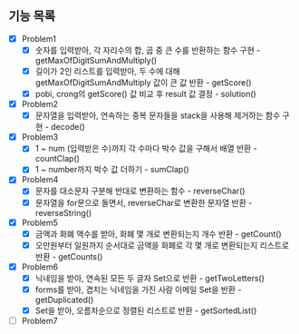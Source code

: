 ## 기능 목록

- [x] Problem1
  - [x] 숫자를 입력받아, 각 자리수의 합, 곱 중 큰 수를 반환하는 함수 구현 - getMaxOfDigitSumAndMultiply()
  - [x] 길이가 2인 리스트를 입력받아, 두 수에 대해 getMaxOfDigitSumAndMultiply 값이 큰 값 반환 - getScore()
  - [x] pobi, crong의 getScore() 값 비교 후 result 값 결정 - solution()
- [x] Problem2
  - [x] 문자열을 입력받아, 연속하는 중복 문자들을 stack을 사용해 제거하는 함수 구현 - decode()
- [x] Problem3
  - [x] 1 ~ num (입력받은 수)까지 각 수마다 박수 값을 구해서 배열 반환 - countClap()
  - [x] 1 ~ number까지 박수 값 더하기 - sumClap()
- [x] Problem4
  - [x] 문자를 대소문자 구분해 반대로 변환하는 함수 - reverseChar()
  - [x] 문자열을 for문으로 돌면서, reverseChar로 변환한 문자열 반환 - reverseString()
- [x] Problem5
  - [x] 금액과 화폐 액수를 받아, 화폐 몇 개로 변환되는지 개수 반환 - getCount()
  - [x] 오만원부터 일원까지 순서대로 금액을 화폐로 각 몇 개로 변환되는지 리스트로 반환 - getCounts()
- [x] Problem6
  - [x] 닉네임을 받아, 연속된 모든 두 글자 Set으로 반환 - getTwoLetters()
  - [x] forms를 받아, 겹치는 닉네임을 가진 사람 이메일 Set을 반환 - getDuplicated()
  - [x] Set을 받아, 오름차순으로 정렬된 리스트로 반환 - getSortedList()
- [ ] Problem7